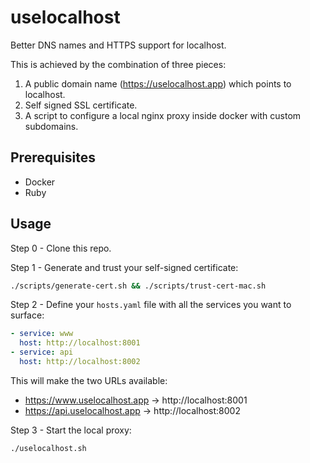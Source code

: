 # uselocalhost

Better DNS names and HTTPS support for localhost.

This is achieved by the combination of three pieces:
1. A public domain name (https://uselocalhost.app) which points to localhost.
2. Self signed SSL certificate.
3. A script to configure a local nginx proxy inside docker with custom subdomains.

## Prerequisites

* Docker
* Ruby

## Usage

Step 0 - Clone this repo.

Step 1 - Generate and trust your self-signed certificate:

```bash
./scripts/generate-cert.sh && ./scripts/trust-cert-mac.sh
``` 

Step 2 - Define your `hosts.yaml` file with all the services you want to surface:

```yaml
- service: www
  host: http://localhost:8001
- service: api
  host: http://localhost:8002
```

This will make the two URLs available:
* https://www.uselocalhost.app -> http://localhost:8001 
* https://api.uselocalhost.app -> http://localhost:8002

Step 3 - Start the local proxy:

```bash
./uselocalhost.sh
```